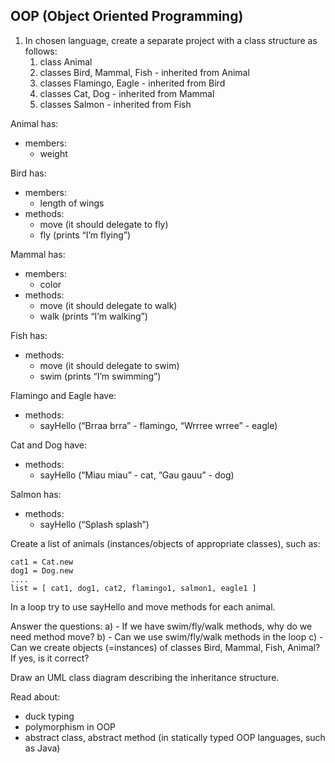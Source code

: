 ## OOP (Object Oriented Programming)

1. In chosen language, create a separate project with a class structure as follows:
    1. class Animal
    2. classes Bird, Mammal, Fish - inherited from Animal
    3. classes Flamingo, Eagle - inherited from Bird
    4. classes Cat, Dog - inherited from Mammal
    5. classes Salmon - inherited from Fish

Animal has:
  - members:
      - weight

Bird has:
- members:
    - length of wings
- methods:
    - move (it should delegate to fly)
    - fly (prints “I’m flying”)

Mammal has:
- members:
    - color
- methods:
    - move (it should delegate to walk)
    - walk (prints “I’m walking”)

Fish has:
- methods:
    - move (it should delegate to swim)
    - swim (prints “I’m swimming”)

Flamingo and Eagle have:
- methods:
    - sayHello (“Brraa brra” - flamingo, “Wrrree wrree” - eagle)

Cat and Dog have:
- methods:
    - sayHello (“Miau miau” - cat, “Gau gauu” - dog)

Salmon has:
- methods:
    - sayHello (“Splash splash”)

Create a list of animals (instances/objects of appropriate classes), such as:

    cat1 = Cat.new
    dog1 = Dog.new
    ....
    list = [ cat1, dog1, cat2, flamingo1, salmon1, eagle1 ]

In a loop try to use sayHello and move methods for each animal.

Answer the questions:
a) - If we have swim/fly/walk methods, why do we need method move?
b) - Can we use swim/fly/walk methods in the loop
c) - Can we create objects (=instances) of classes Bird, Mammal, Fish, Animal? If yes, is it correct?

Draw an UML class diagram describing the inheritance structure.

Read about:
- duck typing
- polymorphism in OOP
- abstract class, abstract method (in statically typed OOP languages, such as Java)
